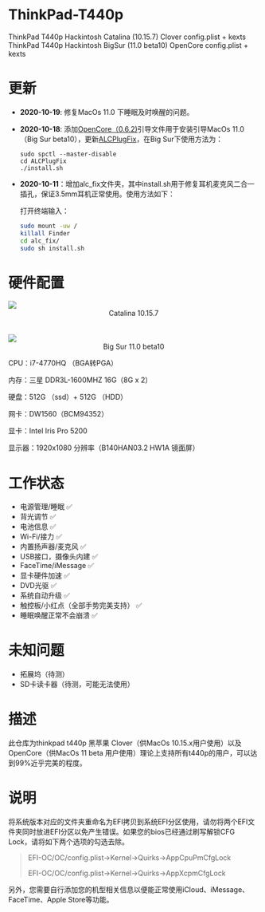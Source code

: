 # ThinkPad-T440p
ThinkPad T440p Hackintosh Catalina (10.15.7) Clover config.plist + kexts</br>
ThinkPad T440p Hackintosh BigSur (11.0 beta10) OpenCore config.plist + kexts

# 更新

* **2020-10-19**: 修复MacOs 11.0 下睡眠及时唤醒的问题。

* **2020-10-18**: 添加[OpenCore（0.6.2)](https://github.com/acidanthera/OpenCorePkg/releases/tag/0.6.2)引导文件用于安装引导MacOs 11.0（Big Sur beta10），更新[ALCPlugFix](https://github.com/Sniki/ALCPlugFix/releases/tag/v1.7)，在Big Sur下使用方法为：

  ```shell l
  sudo spctl --master-disable
  cd ALCPlugFix
  ./install.sh
  ```

  

* **2020-10-11**：增加alc_fix文件夹，其中install.sh用于修复耳机麦克风二合一插孔，保证3.5mm耳机正常使用。使用方法如下：

  打开终端输入：

  ```bash
  sudo mount -uw /
  killall Finder
  cd alc_fix/
  sudo sh install.sh
  ```

  

# 硬件配置
<img src="https://github.com/lighterEB/ThinkPad-T440p/blob/main/t440p-Catalina15.7.png" style="width:200px height:300px" />
                                  <div align='center'>Catalina 10.15.7</div></br></br>
<img src="https://github.com/lighterEB/ThinkPad-T440p/blob/main/t440p-BigSur-Beta10.png" style="width:200px height:300px" />
                                 <div align='center'>Big Sur 11.0 beta10</div>

CPU：i7-4770HQ （BGA转PGA）

内存：三星 DDR3L-1600MHZ 16G（8G x 2）

硬盘：512G （ssd）+ 512G （HDD）

网卡：DW1560（BCM94352）

显卡：Intel Iris Pro 5200

显示器：1920x1080 分辨率（B140HAN03.2 HW1A 镜面屏）



# 工作状态

* 电源管理/睡眠										    ✅
* 背光调节                                                     ✅
* 电池信息                                                     ✅
* Wi-Fi/接力                                                   ✅
* 内置扬声器/麦克风                                     ✅
* USB接口，摄像头内建                               ✅
* FaceTime/iMessage                                  ✅
* 显卡硬件加速                                              ✅
* DVD光驱                                                      ✅
* 系统自动升级                                               ✅
* 触控板/小红点（全部手势完美支持）       ✅
* 睡眠唤醒正常不会崩溃                                ✅

# 未知问题

* 拓展坞（待测）
* SD卡读卡器（待测，可能无法使用）

# 描述

此仓库为thinkpad t440p 黑苹果 Clover（供MacOs 10.15.x用户使用）以及OpenCore（供MacOs 11 beta 用户使用）理论上支持所有t440p的用户，可以达到99%近乎完美的程度。

# 说明

将系统版本对应的文件夹重命名为EFI拷贝到系统EFI分区使用，请勿将两个EFI文件夹同时放进EFI分区以免产生错误。如果您的bios已经通过刷写解锁CFG Lock，请将如下两个选项的勾选去除。

> EFI-OC/OC/config.plist->Kernel->Quirks->AppCpuPmCfgLock<False/>
>
> EFI-OC/OC/config.plist->Kernel->Quirks->AppXcpmCfgLock<False/>

另外，您需要自行添加您的机型相关信息以便能正常使用iCloud、iMessage、FaceTime、Apple Store等功能。
